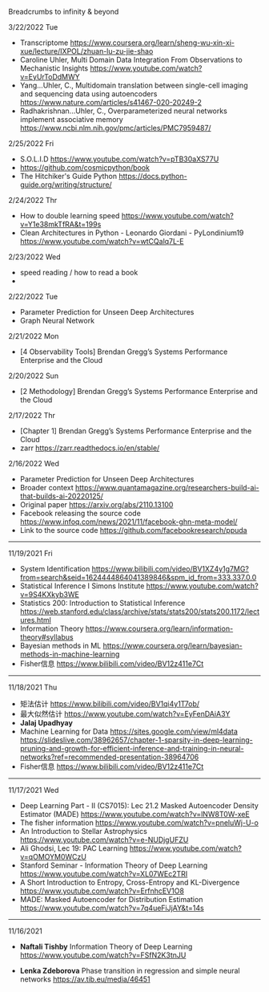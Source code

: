 Breadcrumbs to infinity &amp; beyond


3/22/2022 Tue
* Transcriptome https://www.coursera.org/learn/sheng-wu-xin-xi-xue/lecture/IXPOL/zhuan-lu-zu-jie-shao
* Caroline Uhler, Multi Domain Data Integration From Observations to Mechanistic Insights https://www.youtube.com/watch?v=EyUrToDdMWY
* Yang...Uhler, C., Multidomain translation between single-cell imaging and sequencing data using autoencoders https://www.nature.com/articles/s41467-020-20249-2
* Radhakrishnan...Uhler, C., Overparameterized neural networks implement associative memory https://www.ncbi.nlm.nih.gov/pmc/articles/PMC7959487/


2/25/2022 Fri
* S.O.L.I.D https://www.youtube.com/watch?v=pTB30aXS77U
* https://github.com/cosmicpython/book
* The Hitchiker's Guide Python https://docs.python-guide.org/writing/structure/

2/24/2022 Thr
* How to double learning speed https://www.youtube.com/watch?v=Y1e38mkTfRA&t=199s
* Clean Architectures in Python - Leonardo Giordani - PyLondinium19 https://www.youtube.com/watch?v=wtCQalq7L-E

2/23/2022 Wed
* speed reading / how to read a book
* 

2/22/2022 Tue
* Parameter Prediction for Unseen Deep Architectures
* Graph Neural Network

2/21/2022 Mon
* [4 Observability Tools] Brendan Gregg’s Systems Performance Enterprise and the Cloud

2/20/2022 Sun
* [2 Methodology] Brendan Gregg’s Systems Performance Enterprise and the Cloud


2/17/2022 Thr
* [Chapter 1] Brendan Gregg’s Systems Performance Enterprise and the Cloud
* zarr https://zarr.readthedocs.io/en/stable/



2/16/2022 Wed
* Parameter Prediction for Unseen Deep Architectures
* Broader context https://www.quantamagazine.org/researchers-build-ai-that-builds-ai-20220125/
* Original paper https://arxiv.org/abs/2110.13100
* Facebook releasing the source code https://www.infoq.com/news/2021/11/facebook-ghn-meta-model/
* Link to the source code https://github.com/facebookresearch/ppuda


---------------
11/19/2021 Fri
* System Identification https://www.bilibili.com/video/BV1XZ4y1g7MG?from=search&seid=1624444864041389846&spm_id_from=333.337.0.0
* Statistical Inference I Simons Institute https://www.youtube.com/watch?v=9S4KXkyb3WE
* Statistics 200: Introduction to Statistical Inference https://web.stanford.edu/class/archive/stats/stats200/stats200.1172/lectures.html
* Information Theory https://www.coursera.org/learn/information-theory#syllabus
* Bayesian methods in ML https://www.coursera.org/learn/bayesian-methods-in-machine-learning
* Fisher信息 https://www.bilibili.com/video/BV12z411e7Ct
-----------
11/18/2021 Thu
* 矩法估计 https://www.bilibili.com/video/BV1qi4y1T7ob/
* 最大似然估计 https://www.youtube.com/watch?v=EyFenDAiA3Y
* **Jalaj Upadhyay** 
* Machine Learning for Data https://sites.google.com/view/ml4data
  https://slideslive.com/38962657/chapter-1-sparsity-in-deep-learning-pruning-and-growth-for-efficient-inference-and-training-in-neural-networks?ref=recommended-presentation-38964706
* Fisher信息 https://www.bilibili.com/video/BV12z411e7Ct

-----------
11/17/2021 Wed
 * Deep Learning Part - II (CS7015): Lec 21.2 Masked Autoencoder Density Estimator (MADE)
   https://www.youtube.com/watch?v=lNW8T0W-xeE
 * The fisher information
   https://www.youtube.com/watch?v=pneluWj-U-o
 * An Introduction to Stellar Astrophysics
   https://www.youtube.com/watch?v=e-NUDjgUFZU
 * Ali Ghodsi, Lec 19: PAC Learning
   https://www.youtube.com/watch?v=qOMOYM0WCzU
 * Stanford Seminar - Information Theory of Deep Learning
   https://www.youtube.com/watch?v=XL07WEc2TRI
 * A Short Introduction to Entropy, Cross-Entropy and KL-Divergence
   https://www.youtube.com/watch?v=ErfnhcEV1O8
 * MADE: Masked Autoencoder for Distribution Estimation
   https://www.youtube.com/watch?v=7q4ueFiJjAY&t=14s
   
   

---------
11/16/2021 
  * **Naftali Tishby** Information Theory of Deep Learning
    https://www.youtube.com/watch?v=FSfN2K3tnJU

  * **Lenka Zdeborova**
    Phase transition in regression and simple neural networks
    https://av.tib.eu/media/46451
